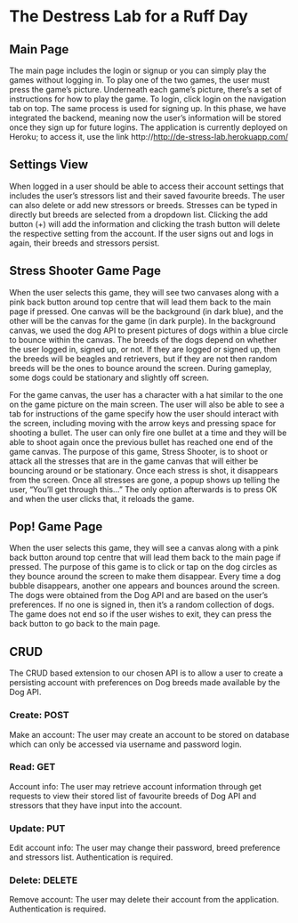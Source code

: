 # The Destress Lab for a Ruff Day

## Main Page
The main page includes the login or signup or you can simply play the games without logging in. To play one of the two games, the user must press the game’s picture. Underneath each game’s picture, there’s a set of instructions for how to play the game. To login, click login on the navigation tab on top. The same process is used for signing up. In this phase, we have integrated the backend, meaning now the user’s information will be stored once they sign up for future logins. The application is currently deployed on Heroku; to access it, use the link http://http://de-stress-lab.herokuapp.com/

## Settings View
When logged in a user should be able to access their account settings that includes the user’s stressors list and their saved favourite breeds. The user can also delete or add new stressors or breeds.  Stresses can be typed in directly but breeds are selected from a dropdown list.  Clicking the add button (+) will add the information and clicking the trash button will delete the respective setting from the account. If the user signs out and logs in again, their breeds and stressors persist.

## Stress Shooter Game Page
When the user selects this game, they will see two canvases along with a pink back button around top centre that will lead them back to the main page if pressed. One canvas will be the background (in dark blue), and the other will be the canvas for the game (in dark purple). In the background canvas, we used the dog API to present pictures of dogs within a blue circle to bounce within the canvas. The breeds of the dogs depend on whether the user logged in, signed up, or not. If they are logged or signed up, then the breeds will be beagles and retrievers, but if they are not then random breeds will be the ones to bounce around the screen. During gameplay, some dogs could be stationary and slightly off screen.

For the game canvas, the user has a character with a hat similar to the one on the game picture on the main screen. The user will also be able to see a tab for instructions of the game specify how the user should interact with the screen, including moving with the arrow keys and pressing space for shooting a bullet. The user can only fire one bullet at a time and they will be able to shoot again once the previous bullet has reached one end of the game canvas. The purpose of this game, Stress Shooter, is to shoot or attack all the stresses that are in the game canvas that will either be bouncing around or be stationary. Once each stress is shot, it disappears from the screen. Once all stresses are gone, a popup shows up telling the user, “You’ll get through this…” The only option afterwards is to press OK and when the user clicks that, it reloads the game.

## Pop! Game Page
When the user selects this game, they will see a canvas along with a pink back button around top centre that will lead them back to the main page if pressed. The purpose of this game is to click or tap on the dog circles as they bounce around the screen to make them disappear. Every time a dog bubble disappears, another one appears and bounces around the screen. The dogs were obtained from the Dog API and are based on the user’s preferences. If no one is signed in, then it’s a random collection of dogs. The game does not end so if the user wishes to exit, they can press the back button to go back to the main page.

## CRUD
The CRUD based extension to our chosen API is to allow a user to create a persisting account with preferences on Dog breeds made available by the Dog API.

### Create: POST
Make an account: The user may create an account to be stored on database which can only be accessed via username and password login.

### Read: GET
Account info: The user may retrieve account information through get requests to view their stored list of favourite breeds of Dog API and stressors that they have input into the account.

###  Update: PUT
Edit account info: The user may change their password, breed preference and stressors list.  Authentication is required.

### Delete: DELETE
Remove account: The user may delete their account from the application.  Authentication is required.

